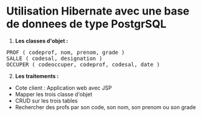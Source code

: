 # Utilisation Hibernate avec une base de donnees de type PostgrSQL


1. <strong>Les classes d'objet :</strong>
<pre>
PROF ( codeprof, nom, prenom, grade )
SALLE ( codesal, designation )
OCCUPER ( codeoccuper, codeprof, codesal, date )
</pre>

2. <strong>Les traitements :</strong>
<ul>
<li>Cote client : Application web avec JSP</li>
<li>Mapper les trois classe d'objet</li>
<li>CRUD sur les trois tables</li>
<li>Rechercher des profs par son code, son nom, son prenom ou son grade</li>
</ul>